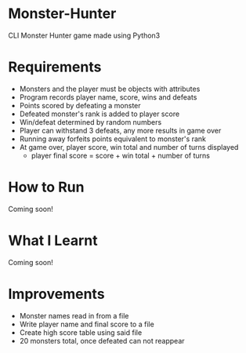# Monster-Hunter
CLI Monster Hunter game made using Python3

# Requirements
- Monsters and the player must be objects with attributes
- Program records player name, score, wins and defeats
- Points scored by defeating a monster
- Defeated monster's rank is added to player score
- Win/defeat determined by random numbers
- Player can withstand 3 defeats, any more results in game over
- Running away forfeits points equivalent to monster's rank
- At game over, player score, win total and number of turns displayed
  - player final score = score + win total + number of turns

# How to Run

Coming soon!

# What I Learnt

Coming soon!

# Improvements
- Monster names read in from a file
- Write player name and final score to a file
- Create high score table using said file
- 20 monsters total, once defeated can not reappear
